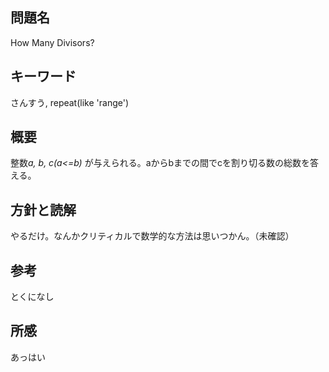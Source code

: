 ## 問題名
How Many Divisors?
## キーワード
さんすう, repeat(like 'range')
## 概要
整数*a, b, c(a<=b)* が与えられる。aからbまでの間でcを割り切る数の総数を答える。
## 方針と読解
やるだけ。なんかクリティカルで数学的な方法は思いつかん。（未確認）
## 参考
とくになし
## 所感
あっはい